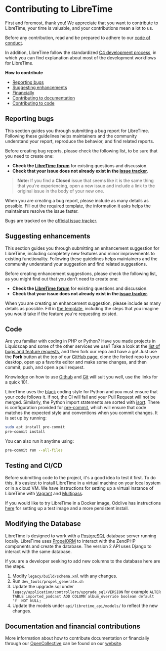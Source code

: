 # Contributing to LibreTime

First and foremost, thank you! We appreciate that you want to contribute to
LibreTime, your time is valuable, and your contributions mean a lot to us.

Before any contribution, read and be prepared to adhere to our
[code of conduct](https://github.com/libretime/organization/blob/main/CODE_OF_CONDUCT.md).

In addition, LibreTime follow the standardized
[C4 development process](https://rfc.zeromq.org/spec:42/c4/), in which you can
find explanation about most of the development workflows for LibreTime.

**How to contribute**

- [Reporting bugs](#reporting-bugs)
- [Suggesting enhancements](#suggesting-enhancements)
- [Financially](https://libretime.org/contribute#financial)
- [Contributing to documentation](https://libretime.org/contribute#write-documentation)
- [Contributing to code](#code)

## Reporting bugs

This section guides you through submitting a bug report for LibreTime.
Following these guidelines helps maintainers and the community understand your
report, reproduce the behavior, and find related reports.

Before creating bug reports, please check the following list, to be sure that
you need to create one:

- **Check the [LibreTime forum](https://discourse.libretime.org/)** for existing
  questions and discussion.
- **Check that your issue does not already exist in the
  [issue tracker](https://github.com/libretime/libretime/issues?q=is%3aissue+label%3abug)**.

> **Note:** If you find a **Closed** issue that seems like it is the same thing
> that you're experiencing, open a new issue and include a link to the original
> issue in the body of your new one.

When you are creating a bug report, please include as many details as possible.
Fill out the [required template](https://github.com/libretime/libretime/issues/new?labels=bug&template=bug_report.md),
the information it asks helps the maintainers resolve the issue faster.

Bugs are tracked on the [official issue tracker](https://github.com/libretime/libretime/issues).

## Suggesting enhancements

This section guides you through submitting an enhancement suggestion for
LibreTime, including completely new features and minor improvements to existing
functionality. Following these guidelines helps maintainers and the community
understand your suggestion and find related suggestions.

Before creating enhancement suggestions, please check the following list, as you
might find out that you don't need to create one:

- **Check the [LibreTime forum](https://discourse.libretime.org/)** for existing
  questions and discussion.
- **Check that your issue does not already exist in the
  [issue tracker](https://github.com/libretime/libretime/issues?q=is%3aissue+label%3afeature-request)**.

When you are creating an enhancement suggestion, please include as many details
as possible. Fill in [the template](https://github.com/libretime/libretime/issues/new?labels=feature-request&template=feature_request.md),
including the steps that you imagine you would take if the feature you're
requesting existed.

## Code

Are you familiar with coding in PHP or Python? Have you made projects in
Liquidsoap and some of the other services we use? Take a look at the
[list of bugs and feature requests](https://github.com/libretime/libretime/issues),
and then fork our repo and have a go! Just use the **Fork** button at the top of
our [GitHub page](https://github.com/libretime/libretime), clone the forked repo
to your desktop, open up a favorite editor and make some changes, and then
commit, push, and open a pull request.

Knowledge on how to use [Github](https://guides.github.com/activities/hello-world/)
and [Git](https://git-scm.com/docs/gittutorial) will suit you well, use the
links for a quick 101.

LibreTime uses the [black](https://github.com/psf/black) coding style for Python
and you must ensure that your code follows it. If not, the CI will fail and your
Pull Request will not be merged. Similarly, the Python import statements are
sorted with [isort](https://github.com/pycqa/isort). There is configuration
provided for [pre-commit](https://pre-commit.com/), which will ensure that code
matches the expected style and conventions when you commit changes. It is set up
by running:

```bash
sudo apt install pre-commit
pre-commit install
```

You can also run it anytime using:

```bash
pre-commit run --all-files
```

## Testing and CI/CD

Before submitting code to the project, it's a good idea to test it first. To do
this, it's easiest to install LibreTime in a virtual machine on your local
system or in a cloud VM. We have instructions for setting up a virtual instance
of LibreTime with [Vagrant](/docs/vagrant) and [Multipass](/docs/multipass).

If you would like to try LibreTime in a Docker image, Odclive has instructions
[here](https://github.com/kessibi/libretime-docker) for setting up a test image
and a more persistent install.

## Modifying the Database

LibreTime is designed to work with a [PostgreSQL](https://www.postgresql.org/)
database server running locally. LibreTime uses [PropelORM](https://github.com/propelorm/Propel)
to interact with the ZendPHP components and create the database. The version 2
API uses Django to interact with the same database.

If you are a developer seeking to add new columns to the database here are the steps.

1. Modify `legacy/build/schema.xml` with any changes.
2. Run `dev_tools/propel_generate.sh`
3. Update the upgrade.sql under `legacy/application/controllers/upgrade_sql/VERSION` for example
   `ALTER TABLE imported_podcast ADD COLUMN album_override boolean default 'f' NOT NULL;`
4. Update the models under `api/libretime_api/models/` to reflect the new
   changes.

## Documentation and financial contributions

More information about how to contribute documentation or financially
through our [OpenCollective](https://opencollective.com/libretime) can be found
on our [website](https://libretime.org/contribute).
